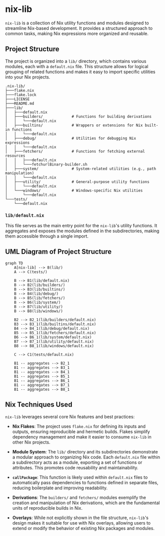 # nix-lib

`nix-lib` is a collection of Nix utility functions and modules designed to streamline Nix-based development. It provides a structured approach to common tasks, making Nix expressions more organized and reusable.

## Project Structure

The project is organized into a `lib/` directory, which contains various modules, each with a `default.nix` file. This structure allows for logical grouping of related functions and makes it easy to import specific utilities into your Nix projects.

```
.nix-lib/
├───flake.nix
├───flake.lock
├───LICENSE
├───README.md
├───lib/
│   ├───default.nix
│   ├───builders/             # Functions for building derivations
│   │   └───default.nix
│   ├───builtins/             # Wrappers or extensions for Nix built-in functions
│   │   └───default.nix
│   ├───debug/                # Utilities for debugging Nix expressions
│   │   └───default.nix
│   ├───fetchers/             # Functions for fetching external resources
│   │   ├───default.nix
│   │   └───fetchurlBinary-builder.sh
│   ├───system/               # System-related utilities (e.g., path manipulation)
│   │   └───default.nix
│   ├───utility/              # General-purpose utility functions
│   │   └───default.nix
│   └───windows/              # Windows-specific Nix utilities
│       └───default.nix
└───tests/
    └───default.nix
```

### `lib/default.nix`

This file serves as the main entry point for the `nix-lib`'s utility functions. It aggregates and exposes the modules defined in the subdirectories, making them accessible through a single import.

## UML Diagram of Project Structure

```mermaid
graph TD
    A[nix-lib] --> B(lib/)
    A --> C(tests/)

    B --> B1(lib/default.nix)
    B --> B2(lib/builders/)
    B --> B3(lib/builtins/)
    B --> B4(lib/debug/)
    B --> B5(lib/fetchers/)
    B --> B6(lib/system/)
    B --> B7(lib/utility/)
    B --> B8(lib/windows/)

    B2 --> B2_1(lib/builders/default.nix)
    B3 --> B3_1(lib/builtins/default.nix)
    B4 --> B4_1(lib/debug/default.nix)
    B5 --> B5_1(lib/fetchers/default.nix)
    B6 --> B6_1(lib/system/default.nix)
    B7 --> B7_1(lib/utility/default.nix)
    B8 --> B8_1(lib/windows/default.nix)

    C --> C1(tests/default.nix)

    B1 -- aggregates --> B2_1
    B1 -- aggregates --> B3_1
    B1 -- aggregates --> B4_1
    B1 -- aggregates --> B5_1
    B1 -- aggregates --> B6_1
    B1 -- aggregates --> B7_1
    B1 -- aggregates --> B8_1
```

## Nix Techniques Used

`nix-lib` leverages several core Nix features and best practices:

-   **Nix Flakes**: The project uses `flake.nix` for defining its inputs and outputs, ensuring reproducible and hermetic builds. Flakes simplify dependency management and make it easier to consume `nix-lib` in other Nix projects.

-   **Module System**: The `lib/` directory and its subdirectories demonstrate a modular approach to organizing Nix code. Each `default.nix` file within a subdirectory acts as a module, exporting a set of functions or attributes. This promotes code reusability and maintainability.

-   **`callPackage`**: This function is likely used within `default.nix` files to automatically pass dependencies to functions defined in separate files, reducing boilerplate and improving readability.

-   **Derivations**: The `builders/` and `fetchers/` modules exemplify the creation and manipulation of Nix derivations, which are the fundamental units of reproducible builds in Nix.

-   **Overlays**: While not explicitly shown in the file structure, `nix-lib`'s design makes it suitable for use with Nix overlays, allowing users to extend or modify the behavior of existing Nix packages and modules.